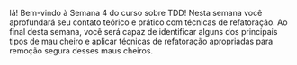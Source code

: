 lá! Bem-vindo à Semana 4 do curso sobre TDD! Nesta semana você aprofundará seu contato teórico e prático com técnicas de refatoração. Ao final desta semana, você será capaz de identificar alguns dos principais tipos de mau cheiro e aplicar técnicas de refatoração apropriadas para remoção segura desses maus cheiros.

